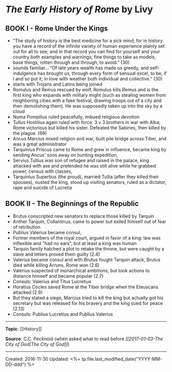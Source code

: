 
# *The Early History of Rome* by Livy

## BOOK I - Rome Under the Kings
* “The study of history is the best medicine for a sick mind; for in history you have a record of the infinite variety of human experience plainly set out for all to see; and in that record you can find for yourself and your country both examples and warnings; fine things to take as models, base things, rotten through and through, to avoid.” (30)
* sounds familiar… “Of late years wealth has made us greedy, and self-indulgence has brought us, through every form of sensual excel, to be, if I and so put it, in love with weather both individual and collective.” (30)
* starts with Trojans and Latins being joined
* Romulus and Remus rescued by wolf, Romulus kills Remus and is the first king who expands with military might (such as stealing women from neighboring cities with a fake festival, drawing troops out of a city and then demolishing them). He was supposedly taken up into the sky by a cloud
* Numa Pompilius ruled peacefully, imbued religious devotion
* Tullus Hostilius again ruled with force. 3 v 3 brothers in war with Alba; Rome victorious but killed his sister. Defeated the Sabines, then killed by the plague. (69)
* Ancus Marcius mixed religion and war, built pile bridge across Tiber, and was a great administrator 
* Tarquinius Priscus came to Rome and grew in influence, became king by sending Ancus' sons away on hunting expedition, 
* Servius Tullius was son of refugee and raised in the palace, king attacked with axe and pretended he was still alive while he grabbed power, census with classes, 
* Tarquinius Superbus (the proud), married Tullia (after they killed their spouses), ousted the king, stood up visiting senators, ruled as a dictator, rape and suicide of Lucretia

## BOOK II - The Beginnings of the Republic
* Brutus conscripted new senators to replace those killed by Tarquin
* Anther Tarquin, Collantinus, came to power but exiled himself out of fear of retribution 
* Publius Valerius became consul, 
* Former members of the royal court, argued in favor of a king: law was inflexible and "had no ears", but at least a king was human 
* Tarquin family hatched a plot to retake the throne, but were caught by a slave and letters proved them guilty (2.4)
* Valerius became consul and with Brutus fought Tarquin attack, Brutus died while killing Arruns, Rome won (2.6)
* Valerius suspected of monarchical ambitions, but took actions to distance himself and became popular (2.7)
* Consuls: Valerius and Titus Lucretius
* Horatius Cocles saved Rome at the Tiber bridge when the Eteuscans attacked (2.9)
* But they stated a siege, Marcius tried to kill the king but actually got his secretary but was released for his bravery and the king sued for peace (2.13)
* Consuls: Publius Lucretius and Publius Valerius


--- 
**Topic**: [[History]]

**Source**: C.C. Pecknold (when asked what to read before *[[2017-01-03-The City of God|The City of God]]*)


---
Created: 2016-11-30
Updated: <%+ tp.file.last_modified_date("YYYY-MM-DD-ddd") %>
